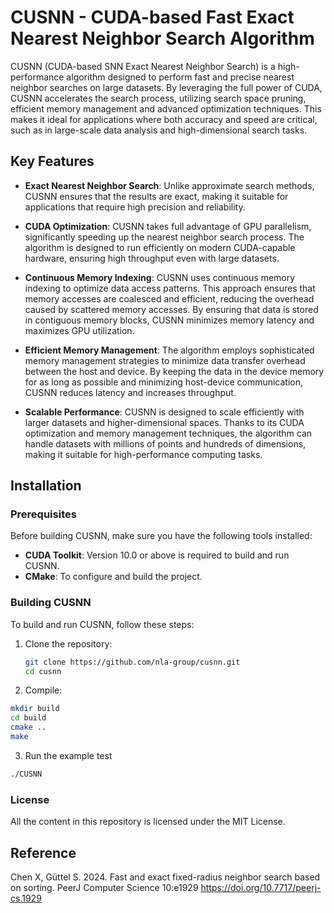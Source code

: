 # CUSNN - CUDA-based Fast Exact Nearest Neighbor Search Algorithm

CUSNN (CUDA-based SNN Exact Nearest Neighbor Search) is a high-performance algorithm designed to perform fast and precise nearest neighbor searches on large datasets. By leveraging the full power of CUDA, CUSNN accelerates the search process, utilizing search space pruning, efficient memory management and advanced optimization techniques. This makes it ideal for applications where both accuracy and speed are critical, such as in large-scale data analysis and high-dimensional search tasks.

## Key Features

- **Exact Nearest Neighbor Search**: Unlike approximate search methods, CUSNN ensures that the results are exact, making it suitable for applications that require high precision and reliability.
  
- **CUDA Optimization**: CUSNN takes full advantage of GPU parallelism, significantly speeding up the nearest neighbor search process. The algorithm is designed to run efficiently on modern CUDA-capable hardware, ensuring high throughput even with large datasets.

- **Continuous Memory Indexing**: CUSNN uses continuous memory indexing to optimize data access patterns. This approach ensures that memory accesses are coalesced and efficient, reducing the overhead caused by scattered memory accesses. By ensuring that data is stored in contiguous memory blocks, CUSNN minimizes memory latency and maximizes GPU utilization.

- **Efficient Memory Management**: The algorithm employs sophisticated memory management strategies to minimize data transfer overhead between the host and device. By keeping the data in the device memory for as long as possible and minimizing host-device communication, CUSNN reduces latency and increases throughput.

- **Scalable Performance**: CUSNN is designed to scale efficiently with larger datasets and higher-dimensional spaces. Thanks to its CUDA optimization and memory management techniques, the algorithm can handle datasets with millions of points and hundreds of dimensions, making it suitable for high-performance computing tasks.

## Installation

### Prerequisites

Before building CUSNN, make sure you have the following tools installed:
- **CUDA Toolkit**: Version 10.0 or above is required to build and run CUSNN.
- **CMake**: To configure and build the project.

### Building CUSNN

To build and run CUSNN, follow these steps:

1. Clone the repository:
   ```bash
   git clone https://github.com/nla-group/cusnn.git
   cd cusnn


2. Compile:

```bash
mkdir build
cd build
cmake ..
make
```

3. Run the example test
```bash
./CUSNN
```



### License
All the content in this repository is licensed under the MIT License. 


## Reference

Chen X, Güttel S. 2024. Fast and exact fixed-radius neighbor search based on sorting. PeerJ Computer Science 10:e1929 https://doi.org/10.7717/peerj-cs.1929
```
